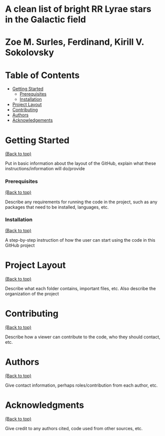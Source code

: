 # A clean list of bright RR Lyrae stars in the Galactic field

# Zoe M. Surles, Ferdinand, Kirill V. Sokolovsky

# Table of Contents
- [Getting Started](#getting-started)
    - [Prerequisites](#prerequisites)
    - [Installation](#installation)
- [Project Layout](#project-layout)
- [Contributing](#contributing)
- [Authors](#authors)
- [Acknowledgements](#acknowledgments)

# Getting Started
[(Back to top)](#table-of-contents)

Put in basic information about the layout of the GitHub, explain what these instructions/information will do/provide

### Prerequisites
[(Back to top)](#table-of-contents)

Describe any requirements for running the code in the project, such as any packages that need to be installed, languages, etc.

### Installation
[(Back to top)](#table-of-contents)

A step-by-step instruction of how the user can start using the code in this GitHub project

# Project Layout
[(Back to top)](#table-of-contents)

Describe what each folder contains, important files, etc.
Also describe the organization of the project 

# Contributing
[(Back to top)](#table-of-contents)

Describe how a viewer can contribute to the code, who they should contact, etc.

# Authors
[(Back to top)](#table-of-contents)

Give contact information, perhaps roles/contribution from each author, etc.

# Acknowledgments
[(Back to top)](#table-of-contents)

Give credit to any authors cited, code used from other sources, etc.
